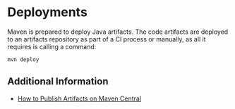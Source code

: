 # Deployments

Maven is prepared to deploy Java artifacts. The code artifacts are deployed to an artifacts repository as part of a CI process or manually, as all it requires is calling a command:

```bash
mvn deploy
```

## Additional Information

* [How to Publish Artifacts on Maven Central](https://medium.com/geekculture/how-to-publish-artifacts-on-maven-central-24342fd286cd)



